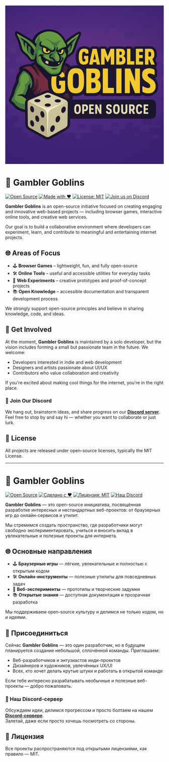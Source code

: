 ![Gambler Goblins](banner.png)

# 🎲 Gambler Goblins

[![Open Source](https://img.shields.io/badge/open%20source-yes-brightgreen.svg)](https://github.com/GamblerGoblins)
[![Made with ❤️](https://img.shields.io/badge/made%20with-%E2%9D%A4-red)](https://github.com/GamblerGoblins)
[![License: MIT](https://img.shields.io/badge/license-MIT-blue.svg)](https://opensource.org/licenses/MIT)
[![Join us on Discord](https://img.shields.io/discord/1286385511027703919?label=Join%20us%20on%20Discord&logo=discord&color=5865F2)](https://discord.gg/edPMVu8mSq)

**Gambler Goblins** is an open-source initiative focused on creating engaging and innovative web-based projects — including browser games, interactive online tools, and creative web services.

Our goal is to build a collaborative environment where developers can experiment, learn, and contribute to meaningful and entertaining internet projects.

## 🌐 Areas of Focus

- 🕹️ **Browser Games** – lightweight, fun, and fully open-source  
- 🛠️ **Online Tools** – useful and accessible utilities for everyday tasks  
- 🔬 **Web Experiments** – creative prototypes and proof-of-concept projects  
- 📚 **Open Knowledge** – accessible documentation and transparent development process  

We strongly support open-source principles and believe in sharing knowledge, code, and ideas.

## 🤝 Get Involved

At the moment, **Gambler Goblins** is maintained by a solo developer, but the vision includes forming a small but passionate team in the future. We welcome:
- Developers interested in indie and web development  
- Designers and artists passionate about UI/UX  
- Contributors who value collaboration and creativity  

If you're excited about making cool things for the internet, you're in the right place.

### 💬 Join Our Discord

We hang out, brainstorm ideas, and share progress on our [**Discord server**](https://discord.gg/edPMVu8mSq).  
Feel free to stop by and say hi — whether you want to collaborate or just lurk.

## 📜 License

All projects are released under open-source licenses, typically the MIT License.

---

# 🎲 Gambler Goblins

[![Open Source](https://img.shields.io/badge/open%20source-да-brightgreen.svg)](https://github.com/GamblerGoblins)
[![Сделано с ❤️](https://img.shields.io/badge/сделано%20с-%E2%9D%A4-red)](https://github.com/GamblerGoblins)
[![Лицензия: MIT](https://img.shields.io/badge/лицензия-MIT-blue.svg)](https://opensource.org/licenses/MIT)
[![Наш Discord](https://img.shields.io/discord/1286385511027703919?label=Наш%20Discord&logo=discord&color=5865F2)](https://discord.gg/edPMVu8mSq)

**Gambler Goblins** — это open-source инициатива, посвящённая разработке интересных и нестандартных веб-проектов: от браузерных игр до онлайн-сервисов и утилит.

Мы стремимся создать пространство, где разработчики могут свободно экспериментировать, учиться и вносить вклад в увлекательные и полезные проекты для интернета.

## 🌐 Основные направления

- 🕹️ **Браузерные игры** — лёгкие, увлекательные и полностью с открытым кодом  
- 🛠️ **Онлайн-инструменты** — полезные утилиты для повседневных задач  
- 🔬 **Веб-эксперименты** — прототипы и творческие задумки  
- 📚 **Открытые знания** — доступная документация и прозрачная разработка  

Мы поддерживаем open-source культуру и делимся не только кодом, но и идеями.

## 🤝 Присоединиться

Сейчас **Gambler Goblins** — это один разработчик, но в будущем планируется создание небольшой, сплочённой команды. Приглашаем:
- Веб-разработчиков и энтузиастов инди-проектов  
- Дизайнеров и художников, увлечённых UX/UI  
- Всех, кто хочет делать крутые штуки и работать в открытой команде  

Если тебе интересно разрабатывать необычные и полезные веб-проекты — добро пожаловать.

### 💬 Наш Discord-сервер

Обсуждаем идеи, делимся прогрессом и просто болтаем на нашем [**Discord-сервере**](https://discord.gg/edPMVu8mSq).  
Залетай, даже если просто хочешь посмотреть со стороны.

## 📜 Лицензия

Все проекты распространяются под открытыми лицензиями, как правило — MIT.
